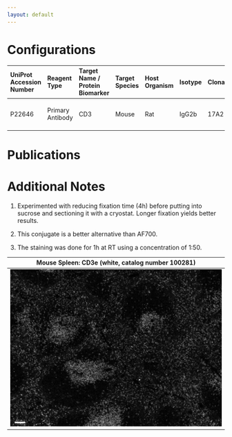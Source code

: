 ```yaml
---
layout: default
---
```


# Configurations

| UniProt Accession Number   | Reagent Type     | Target Name / Protein Biomarker   | Target Species   | Host Organism   | Isotype   | Clonality   | Vendor    |   Catalog Number | Conjugate     | RRID       | Availability   | Method        | Tissue Preservation               | Target Tissue   | Tissue State   | Detergent         | Antigen Retrieval Conditions   | Dye Inactivation Conditions   | Recommend   | Agree               | Disagree   | Contributor         | Notes       |
|:---------------------------|:-----------------|:----------------------------------|:-----------------|:----------------|:----------|:------------|:----------|-----------------:|:--------------|:-----------|:---------------|:--------------|:----------------------------------|:----------------|:---------------|:------------------|:-------------------------------|:------------------------------|:------------|:--------------------|:-----------|:--------------------|:------------|
| P22646                     | Primary Antibody | CD3                               | Mouse            | Rat             | IgG2b     | 17A2        | BioLegend |           100281 | Spark Red 718 | AB_2924440 | Stock          | Multiplexed 2D Imaging | 1:4 Cytofix/Cytoperm Fixed Frozen | Spleen      | NA             | 0.3% Triton-X-100 | NA                             | NA      | Yes         | [0000-0003-1130-1899](https://orcid.org/0000-0003-1130-1899) | NA         | [0000-0003-1130-1899](https://orcid.org/0000-0003-1130-1899) | [1, 2, 3](#notes) |

# Publications



# Additional Notes

<a name="notes"></a>
1. Experimented with reducing fixation time (4h) before putting into sucrose and sectioning it with a cryostat. Longer fixation yields better results.

2. This conjugate is a better alternative than AF700. 

3. The staining was done for 1h at RT using a concentration of 1:50. 

| Mouse Spleen: CD3e (white, catalog number 100281) |
|:-------:|
| ![](CD3_SR718_Spleen.jpg) |
